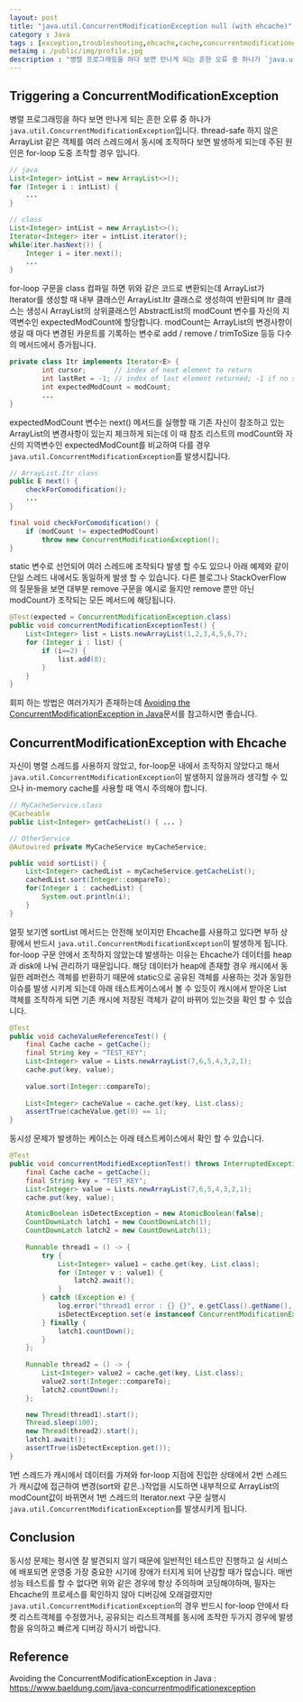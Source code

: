 ```yaml
---
layout: post
title: "java.util.ConcurrentModificationException null (with ehcache)"
category : Java
tags : [exception,troubleshooting,ehcache,cache,concurrentmodificationexception]
metaimg : /public/img/profile.jpg
description : "병렬 프로그래밍을 하다 보면 만나게 되는 흔한 오류 중 하나가 `java.util.ConcurrentModificationException`입니다."
---   
```

Triggering a ConcurrentModificationException
----
병렬 프로그래밍을 하다 보면 만나게 되는 흔한 오류 중 하나가 `java.util.ConcurrentModificationException`입니다. thread-safe 하지 않은 ArrayList 같은 객체를 여러 스레드에서 동시에 조작하다 보면 발생하게 되는데 주된 원인은 for-loop 도중 조작할 경우 입니다.    

```java
// java
List<Integer> intList = new ArrayList<>();
for (Integer i : intList) {
    ...
}

// class
List<Integer> intList = new ArrayList<>();
Iterator<Integer> iter = intList.iterator();
while(iter.hasNext()) {
    Integer i = iter.next();
    ...
}
```    

for-loop 구문을 class 컴파일 하면 위와 같은 코드로 변환되는데 ArrayList가 Iterator를 생성할 때 내부 클래스인 ArrayList.Itr 클래스로 생성하여 반환되며 Itr 클래스는 생성시 ArrayList의 상위클래스인 AbstractList의 modCount 변수를 자신의 지역변수인 expectedModCount에 할당합니다. modCount는 ArrayList의 변경사항이 생길 때 마다 변경된 카운트를 기록하는 변수로 add / remove / trimToSize 등등 다수의 메서드에서 증가됩니다.       

```java
private class Itr implements Iterator<E> {
        int cursor;       // index of next element to return
        int lastRet = -1; // index of last element returned; -1 if no such
        int expectedModCount = modCount;
        ...
}
```    

expectedModCount 변수는 next() 메서드를 실행할 때 기존 자신이 참조하고 있는 ArrayList의 변경사항이 있는지 체크하게 되는데 이 때 참조 리스트의 modCount와 자신의 지역변수인 expectedModCount를 비교하여 다를 경우 `java.util.ConcurrentModificationException`를 발생시킵니다.    

```java
// ArrayList.Itr class
public E next() {
    checkForComodification();
    ...
}

final void checkForComodification() {
    if (modCount != expectedModCount)
        throw new ConcurrentModificationException();
}
```    

static 변수로 선언되어 여러 스레드에 조작되다 발생 할 수도 있으나 아래 예제와 같이 단일 스레드 내에서도 동일하게 발생 할 수 있습니다. 다른 블로그나 StackOverFlow의 질문들을 보면 대부분 remove 구문을 예시로 들지만 remove 뿐만 아닌 modCount가 조작되는 모든 메서드에 해당됩니다.    

```java
@Test(expected = ConcurrentModificationException.class)
public void concurrentModificationExceptionTest() {
    List<Integer> list = Lists.newArrayList(1,2,3,4,5,6,7);
    for (Integer i : list) {
        if (i==2) {
            list.add(8);
        }
    }
}
```    

회피 하는 방법은 여러가지가 존재하는데 [Avoiding the ConcurrentModificationException in Java](https://www.baeldung.com/java-concurrentmodificationexception)문서를 참고하시면 좋습니다.    

ConcurrentModificationException with Ehcache
----
자신이 병렬 스레드를 사용하지 않았고, for-loop문 내에서 조작하지 않았다고 해서 `java.util.ConcurrentModificationException`이 발생하지 않을꺼라 생각할 수 있으나 in-memory cache를 사용할 때 역시 주의해야 합니다.    

```java
// MyCacheService.class
@Cacheable
public List<Integer> getCacheList() { ... }

// OtherService
@Autowired private MyCacheService myCacheService;

public void sortList() {
    List<Integer> cachedList = myCacheService.getCacheList();
    cachedList.sort(Integer::compareTo);
    for(Integer i : cachedList) {
        System.out.println(i);
    }
}
```    

얼핏 보기엔 sortList 메서드는 안전해 보이지만 Ehcache를 사용하고 있다면 부하 상황에서 반드시 `java.util.ConcurrentModificationException`이 발생하게 됩니다. for-loop 구문 안에서 조작하지 않았는데 발생하는 이유는 Ehcache가 데이터를 heap과 disk에 나눠 관리하기 때문입니다. 해당 데이터가 heap에 존재할 경우 캐시에서 동일한 레퍼런스 객체를 반환하기 때문에 static으로 공유된 객체를 사용하는 것과 동일한 이슈를 발생 시키게 되는데 아래 테스트케이스에서 볼 수 있듯이 캐시에서 받아온 List객체를 조작하게 되면 기존 캐시에 저장된 객체가 같이 바뀌어 있는것을 확인 할 수 있습니다.     

```java
@Test
public void cacheValueReferenceTest() {
    final Cache cache = getCache();
    final String key = "TEST_KEY";
    List<Integer> value = Lists.newArrayList(7,6,5,4,3,2,1);
    cache.put(key, value);
    
    value.sort(Integer::compareTo);
    
    List<Integer> cacheValue = cache.get(key, List.class);
    assertTrue(cacheValue.get(0) == 1);
}
```

동시성 문제가 발생하는 케이스는 아래 테스트케이스에서 확인 할 수 있습니다.    

```java
@Test
public void concurrentModifiedExceptionTest() throws InterruptedException {
    final Cache cache = getCache();
    final String key = "TEST_KEY";
    List<Integer> value = Lists.newArrayList(7,6,5,4,3,2,1);
    cache.put(key, value);

    AtomicBoolean isDetectException = new AtomicBoolean(false);
    CountDownLatch latch1 = new CountDownLatch(1);
    CountDownLatch latch2 = new CountDownLatch(1);
    
    Runnable thread1 = () -> {
        try {
            List<Integer> value1 = cache.get(key, List.class);
            for (Integer v : value1) {
                latch2.await();
            }
        } catch (Exception e) {
            log.error("thread1 error : {} {}", e.getClass().getName(), e.getMessage());
            isDetectException.set(e instanceof ConcurrentModificationException);
        } finally {
            latch1.countDown();
        }
    };
    
    Runnable thread2 = () -> {
        List<Integer> value2 = cache.get(key, List.class);
        value2.sort(Integer::compareTo);
        latch2.countDown();
    };

    new Thread(thread1).start();
    Thread.sleep(100);
    new Thread(thread2).start();
    latch1.await();
    assertTrue(isDetectException.get());
}
```    

1번 스레드가 캐시에서 데이터를 가져와 for-loop 지점에 진입한 상태에서 2번 스레드가 캐시값에 접근하여 변경(sort와 같은..)작업을 시도하면 내부적으로 ArrayList의 modCount값이 바뀌면서 1번 스레드의 Iterator.next 구문 실행시 `java.util.ConcurrentModificationException`를 발생시키게 됩니다.    

Conclusion
----
동시성 문제는 평시엔 잘 발견되지 않기 때문에 일반적인 테스트만 진행하고 실 서비스에 배포되면 운영중 가장 중요한 시기에 장애가 터지게 되어 난감할 때가 많습니다. 매번 성능 테스트를 할 수 없다면 위와 같은 경우에 항상 주의하며 코딩해야하며, 필자는 Ehcache의 프로세스를 확인하지 않아 디버깅에 오래걸렸지만 `java.util.ConcurrentModificationException`의 경우 반드시 for-loop 안에서 타켓 리스트객체를 수정했거나, 공유되는 리스트객체를 동시에 조작한 두가지 경우에 발생함을 유의하고 빠르게 디버깅 하시기 바랍니다.     

Reference
----
Avoiding the ConcurrentModificationException in Java : <https://www.baeldung.com/java-concurrentmodificationexception>
